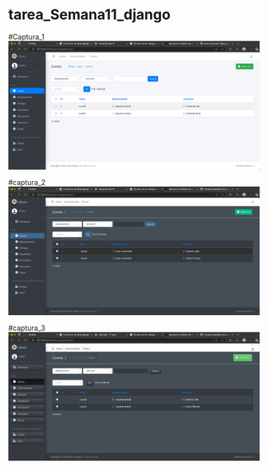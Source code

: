 # tarea_Semana11_django


#Captura_1
![alt text](image.png)

#captura_2
![alt text](image-1.png)

#captura_3
![alt text](image-2.png)